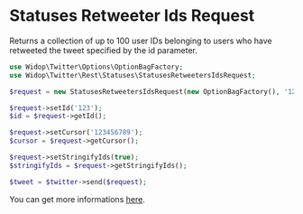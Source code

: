 # Statuses Retweeter Ids Request

Returns a collection of up to 100 user IDs belonging to users who have retweeted the tweet specified by the id parameter.

``` php
use Widop\Twitter\Options\OptionBagFactory;
use Widop\Twitter\Rest\Statuses\StatusesRetweetersIdsRequest;

$request = new StatusesRetweetersIdsRequest(new OptionBagFactory(), '123');

$request->setId('123');
$id = $request->getId();

$request->setCursor('123456789');
$cursor = $request->getCursor();

$request->setStringifyIds(true);
$stringifyIds = $request->getStringifyIds();

$tweet = $twitter->send($request);
```

You can get more informations [here](https://dev.twitter.com/docs/api/1.1/get/statuses/retweeters/ids).
